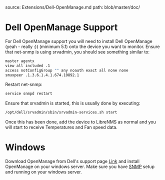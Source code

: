 source: Extensions/Dell-OpenManage.md
path: blob/master/doc/

# Dell OpenManage Support

For Dell OpenManage support you will need to install Dell OpenManage
(yeah - really :)) (minimum 5.1) onto the device you want to
monitor. Ensure that net-snmp is using srvadmin, you should see
something similar to:

```bash
master agentx
view all included .1
access notConfigGroup "" any noauth exact all none none
smuxpeer .1.3.6.1.4.1.674.10892.1
```

Restart net-snmp:

```bash
service snmpd restart
```

Ensure that srvadmin is started, this is usually done by executing:

```bash
/opt/dell/srvadmin/sbin/srvadmin-services.sh start
```

Once this has been done, add the device to LibreNMS as normal and you
will start to receive Temperatures and Fan speed data.

# Windows

Download OpenManage from Dell's support page
[Link](http://www.dell.com/support/contents/us/en/04/article/product-support/self-support-knowledgebase/enterprise-resource-center/systemsmanagement/OMSA)
and install OpenManage on your windows server. Make sure you have [SNMP](/Support/SNMP-Configuration-Examples/#windows-server-2012-r2-and-newer)
setup and running on your windows server.



